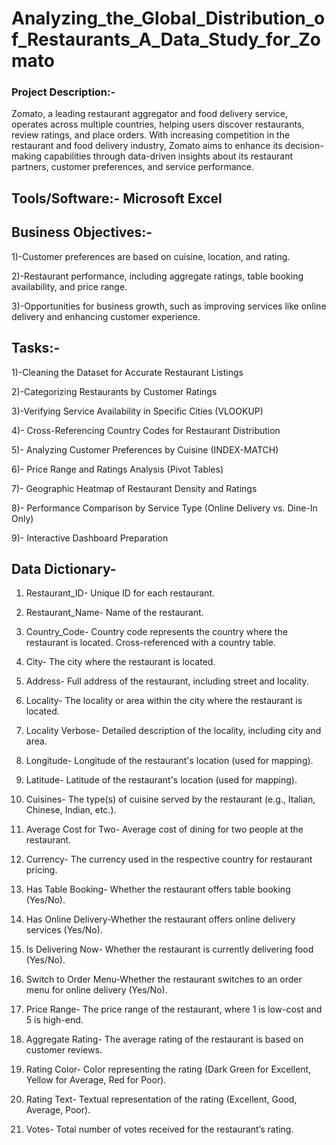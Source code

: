 # Analyzing_the_Global_Distribution_of_Restaurants_A_Data_Study_for_Zomato

### Project Description:-

Zomato, a leading restaurant aggregator and food delivery service, operates across multiple countries, helping users discover restaurants, review ratings, and place orders. With increasing competition in the restaurant and food delivery industry, Zomato aims to enhance its decision-making capabilities through data-driven insights about its restaurant partners, customer preferences, and service performance.


## Tools/Software:- Microsoft Excel

## Business Objectives:- 

1)-Customer preferences are based on cuisine, location, and rating.

2)-Restaurant performance, including aggregate ratings, table booking availability, and price range.

3)-Opportunities for business growth, such as improving services like online delivery and enhancing customer experience.

## Tasks:-

1)-Cleaning the Dataset for Accurate Restaurant Listings

2)-Categorizing Restaurants by Customer Ratings

3)-Verifying Service Availability in Specific Cities (VLOOKUP)

4)- Cross-Referencing Country Codes for Restaurant Distribution

5)- Analyzing Customer Preferences by Cuisine (INDEX-MATCH)

6)- Price Range and Ratings Analysis (Pivot Tables)

7)- Geographic Heatmap of Restaurant Density and Ratings

8)- Performance Comparison by Service Type (Online Delivery vs. Dine-In Only)

9)- Interactive Dashboard Preparation

## Data Dictionary-

1) Restaurant_ID-	Unique ID for each restaurant.

2) Restaurant_Name-	Name of the restaurant.

3) Country_Code-	Country code represents the country where the restaurant is located. Cross-referenced with a country table.

4) City- 		The city where the restaurant is located.

5) Address-		Full address of the restaurant, including street and locality.

6) Locality-		The locality or area within the city where the restaurant is located.

7) Locality Verbose-	Detailed description of the locality, including city and area.

8) Longitude-		Longitude of the restaurant's location (used for mapping).

9) Latitude-		Latitude of the restaurant's location (used for mapping).

10) Cuisines-		The type(s) of cuisine served by the restaurant (e.g., Italian, Chinese, Indian, etc.).

11) Average Cost for Two- Average cost of dining for two people at the restaurant.

12) Currency-		The currency used in the respective country for restaurant pricing.

13) Has Table Booking-	Whether the restaurant offers table booking (Yes/No).

14) Has Online Delivery-Whether the restaurant offers online delivery services (Yes/No).

15) Is Delivering Now-	Whether the restaurant is currently delivering food (Yes/No).

16) Switch to Order Menu-Whether the restaurant switches to an order menu for online delivery (Yes/No).

17) Price Range- 	The price range of the restaurant, where 1 is low-cost and 5 is high-end.

18) Aggregate Rating-	The average rating of the restaurant is based on customer reviews.

19) Rating Color-	Color representing the rating (Dark Green for Excellent, Yellow for Average, Red for Poor).

20) Rating Text-	Textual representation of the rating (Excellent, Good, Average, Poor).

21) Votes-		Total number of votes received for the restaurant’s rating.